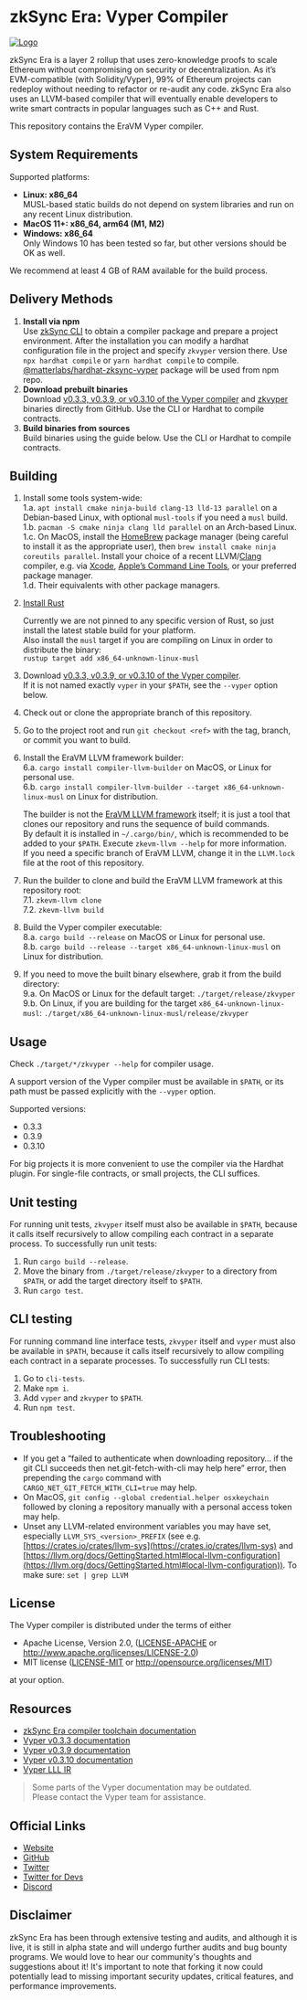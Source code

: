 # zkSync Era: Vyper Compiler

[![Logo](eraLogo.svg)](https://zksync.io/)

zkSync Era is a layer 2 rollup that uses zero-knowledge proofs to scale Ethereum without compromising on security
or decentralization. As it’s EVM-compatible (with Solidity/Vyper), 99% of Ethereum projects can redeploy without
needing to refactor or re-audit any code. zkSync Era also uses an LLVM-based compiler that will eventually enable
developers to write smart contracts in popular languages such as C++ and Rust.

This repository contains the EraVM Vyper compiler.

## System Requirements

Supported platforms:
- **Linux: x86_64**  
   MUSL-based static builds do not depend on system libraries and run on any recent Linux distribution.  
- **MacOS 11+: x86_64, arm64 (M1, M2)**
- **Windows: x86_64**  
   Only Windows 10 has been tested so far, but other versions should be OK as well.  

We recommend at least 4 GB of RAM available for the build process.

## Delivery Methods

1. **Install via npm**  
   Use [zkSync CLI](https://era.zksync.io/docs/tools/zksync-cli/) to obtain a compiler package and prepare a project environment. After the installation you can modify a hardhat configuration file in the project and specify `zkvyper` version there. Use `npx hardhat compile` or `yarn hardhat compile` to compile. [@matterlabs/hardhat-zksync-vyper](https://era.zksync.io/docs/tools/hardhat/getting-started.html) package will be used from npm repo.
2. **Download prebuilt binaries**  
   Download [v0.3.3, v0.3.9, or v0.3.10 of the Vyper compiler](https://github.com/vyperlang/vyper/releases) and [zkvyper](https://github.com/matter-labs/zkvyper-bin) binaries directly from GitHub. Use the CLI or Hardhat to compile contracts.
3. **Build binaries from sources**  
   Build binaries using the guide below. Use the CLI or Hardhat to compile contracts.

## Building

1. Install some tools system-wide:  
   1.a. `apt install cmake ninja-build clang-13 lld-13 parallel` on a Debian-based Linux, with optional `musl-tools` if you need a `musl` build.  
   1.b. `pacman -S cmake ninja clang lld parallel` on an Arch-based Linux.  
   1.c. On MacOS, install the [HomeBrew](https://brew.sh) package manager (being careful to install it as the appropriate user), then `brew install cmake ninja coreutils parallel`. Install your choice of a recent LLVM/[Clang](https://clang.llvm.org) compiler, e.g. via [Xcode](https://developer.apple.com/xcode/), [Apple’s Command Line Tools](https://developer.apple.com/library/archive/technotes/tn2339/_index.html), or your preferred package manager.  
   1.d. Their equivalents with other package managers.  

2. [Install Rust](https://www.rust-lang.org/tools/install)

   Currently we are not pinned to any specific version of Rust, so just install the latest stable build for your platform.  
   Also install the `musl` target if you are compiling on Linux in order to distribute the binary:  
   `rustup target add x86_64-unknown-linux-musl`  

3. Download [v0.3.3, v0.3.9, or v0.3.10 of the Vyper compiler](https://github.com/vyperlang/vyper/releases).  
   If it is not named exactly `vyper` in your `$PATH`, see the `--vyper` option below.  
   
4. Check out or clone the appropriate branch of this repository.  

5. Go to the project root and run `git checkout <ref>` with the tag, branch, or commit you want to build.  

6. Install the EraVM LLVM framework builder:  
   6.a. `cargo install compiler-llvm-builder` on MacOS, or Linux for personal use.  
   6.b. `cargo install compiler-llvm-builder --target x86_64-unknown-linux-musl` on Linux for distribution.  

   The builder is not the [EraVM LLVM framework](https://github.com/matter-labs/compiler-llvm) itself; it is just a tool that clones our repository and runs the sequence of build commands.  
   By default it is installed in `~/.cargo/bin/`, which is recommended to be added to your `$PATH`. Execute `zkevm-llvm --help` for more information.  
   If you need a specific branch of EraVM LLVM, change it in the `LLVM.lock` file at the root of this repository.  

7. Run the builder to clone and build the EraVM LLVM framework at this repository root:  
   7.1. `zkevm-llvm clone`  
   7.2. `zkevm-llvm build`  

8. Build the Vyper compiler executable:  
   8.a. `cargo build --release` on MacOS or Linux for personal use.  
   8.b. `cargo build --release --target x86_64-unknown-linux-musl` on Linux for distribution.  

9. If you need to move the built binary elsewhere, grab it from the build directory:  
   9.a. On MacOS or Linux for the default target: `./target/release/zkvyper`  
   9.b. On Linux, if you are building for the target `x86_64-unknown-linux-musl`: `./target/x86_64-unknown-linux-musl/release/zkvyper`  

## Usage

Check `./target/*/zkvyper --help` for compiler usage.  

A support version of the Vyper compiler must be available in `$PATH`, or its path must be passed explicitly with the `--vyper` option.

Supported versions:
- 0.3.3
- 0.3.9
- 0.3.10

For big projects it is more convenient to use the compiler via the Hardhat plugin. For single-file contracts, or small
projects, the CLI suffices.

## Unit testing

For running unit tests, `zkvyper` itself must also be available in `$PATH`, because it calls itself recursively to allow
compiling each contract in a separate process. To successfully run unit tests:

1. Run `cargo build --release`.
2. Move the binary from `./target/release/zkvyper` to a directory from `$PATH`, or add the target directory itself to `$PATH`.
3. Run `cargo test`.

## CLI testing

For running command line interface tests, `zkvyper` itself and `vyper` must also be available in `$PATH`, because it calls itself recursively to allow compiling each contract in a separate processes. To successfully run CLI tests:

1. Go to `cli-tests`.
2. Make `npm i`.
3. Add `vyper` and `zkvyper` to `$PATH`.
4. Run `npm test`. 

## Troubleshooting

- If you get a “failed to authenticate when downloading repository… if the git CLI succeeds then net.git-fetch-with-cli may help here” error, then prepending the `cargo` command with `CARGO_NET_GIT_FETCH_WITH_CLI=true` may help.
- On MacOS, `git config --global credential.helper osxkeychain` followed by cloning a repository manually with a personal access token may help.
- Unset any LLVM-related environment variables you may have set, especially `LLVM_SYS_<version>_PREFIX` (see e.g. [https://crates.io/crates/llvm-sys](https://crates.io/crates/llvm-sys) and [https://llvm.org/docs/GettingStarted.html#local-llvm-configuration](https://llvm.org/docs/GettingStarted.html#local-llvm-configuration)). To make sure: `set | grep LLVM`

## License

The Vyper compiler is distributed under the terms of either

- Apache License, Version 2.0, ([LICENSE-APACHE](LICENSE-APACHE) or <http://www.apache.org/licenses/LICENSE-2.0>)
- MIT license ([LICENSE-MIT](LICENSE-MIT) or <http://opensource.org/licenses/MIT>)

at your option.

## Resources

- [zkSync Era compiler toolchain documentation](https://era.zksync.io/docs/api/compiler-toolchain)
- [Vyper v0.3.3 documentation](https://vyper.readthedocs.io/en/v0.3.3/)
- [Vyper v0.3.9 documentation](https://vyper.readthedocs.io/en/v0.3.9/)
- [Vyper v0.3.10 documentation](https://vyper.readthedocs.io/en/v0.3.10/)
- [Vyper LLL IR](https://github.com/vyperlang/vyper/blob/master/vyper/ir/README.md)  

> Some parts of the Vyper documentation may be outdated.  
> Please contact the Vyper team for assistance.  

## Official Links

- [Website](https://zksync.io/)
- [GitHub](https://github.com/matter-labs)
- [Twitter](https://twitter.com/zksync)
- [Twitter for Devs](https://twitter.com/zkSyncDevs)
- [Discord](https://join.zksync.dev/)

## Disclaimer

zkSync Era has been through extensive testing and audits, and although it is live, it is still in alpha state and
will undergo further audits and bug bounty programs. We would love to hear our community's thoughts and suggestions
about it!
It's important to note that forking it now could potentially lead to missing important
security updates, critical features, and performance improvements.
